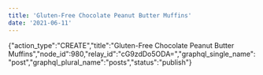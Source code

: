 ```yaml
---
title: 'Gluten-Free Chocolate Peanut Butter Muffins'
date: '2021-06-11'
---
```


{"action_type":"CREATE","title":"Gluten-Free Chocolate Peanut Butter Muffins","node_id":980,"relay_id":"cG9zdDo5ODA=","graphql_single_name":"post","graphql_plural_name":"posts","status":"publish"}
